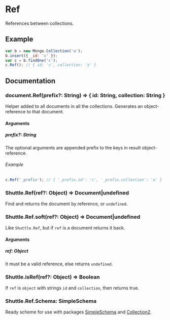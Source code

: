 # Ref

References between collections.

## Example

```js
var b = new Mongo.Collection('a');
b.insert({ _id: 'c' });
var c = b.findOne('c');
c.Ref(); // { id: 'c', collection: 'a' }
```

## Documentation

### document.Ref(prefix?: String) => { id: String, collection: String }
Helper added to all documents in all the collections.
Generates an object-reference to that document.

#### Arguments

##### prefix?: String
The optional arguments are appended prefix to the keys in result object-reference.

###### Example
```js
c.Ref('_prefix'); // { '_prefix.id': 'c', '_prefix.collection': 'a' }
```

### Shuttle.Ref(ref?: Object) => Document|undefined
Find and returns the document by reference, or `undefined`.

### Shuttle.Ref.soft(ref?: Object) => Document|undefined
Like `Shuttle.Ref`, but if `ref` is a document returns it back.

#### Arguments

##### ref: Object
It must be a valid reference, else returns `undefined`.

### Shuttle.isRef(ref?: Object) => Boolean
If `ref` is `object` with strings `id` and `collection`, then returns true.

### Shuttle.Ref.Schema: SimpleSchema
Ready scheme for use with packages [SimpleSchema](https://github.com/aldeed/meteor-simple-schema) and [Collection2](https://github.com/aldeed/meteor-collection2/).